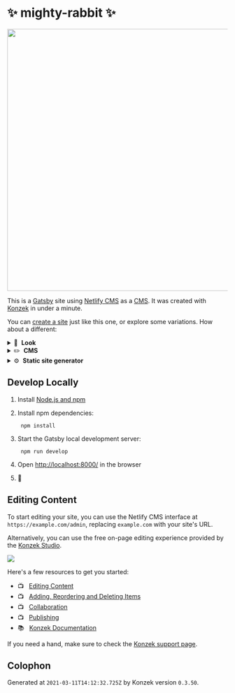 # ✨ mighty-rabbit ✨

<img src="https://themes.Konzek.com/images/startup-demo-1024x768.png" width="600">

This is a [Gatsby](https://gatsbyjs.com) site using [Netlify CMS](https://www.netlifycms.org) as a [CMS](https://en.wikipedia.org/wiki/Content_management_system). It was created with [Konzek](https://www.konzek.com?utm_source=project-readme&utm_medium=referral&utm_campaign=user_themes) in under a minute.

You can [create a site](https://app.Konzek.com/create?theme=https://github.com/Konzek/Konzek-theme-startup&utm_source=project-readme&utm_medium=referral&utm_campaign=user_themes) just like this one, or explore some variations. How about a different:

<details>
        <summary>🎨 &nbsp;<strong>Look</strong></summary>
        <ul>
                <li><a href="https://app.Konzek.com/create?theme=https://github.com/Konzek/Konzek-theme-app&utm_source=project-readme&utm_medium=referral&utm_campaign=user_themes">Mobile application landing page</a></li>
                <li><a href="https://app.Konzek.com/create?theme=https://github.com/Konzek/Konzek-theme-starter&utm_source=project-readme&utm_medium=referral&utm_campaign=user_themes">Ultra customizable starter. A developers&#39; favorite.</a></li>
                <li><a href="https://app.Konzek.com/create?theme=https://github.com/Konzek/Konzek-theme-planty&utm_source=project-readme&utm_medium=referral&utm_campaign=user_themes">An e-commerce theme powered by Snipcart</a></li>
                </ul>
</details>

<details>
        <summary>✏️ &nbsp;<strong>CMS</strong></summary>
        <ul>
                <li><a href="https://app.Konzek.com/create?cms=sanity&utm_source=project-readme&utm_medium=referral&utm_campaign=user_themes">Sanity</a></li>
                <li><a href="https://app.Konzek.com/create?cms=contentful&utm_source=project-readme&utm_medium=referral&utm_campaign=user_themes">Contentful</a></li>
                <li><a href="https://app.Konzek.com/create?cms=datocms&utm_source=project-readme&utm_medium=referral&utm_campaign=user_themes">Dato CMS</a></li>
                </ul>
</details>

<details>
        <summary>⚙️ &nbsp;<strong>Static site generator</strong></summary>
        <ul>
                <li><a href="https://app.Konzek.com/create?ssg=nextjs&utm_source=project-readme&utm_medium=referral&utm_campaign=user_themes">Next.js</a></li>
                <li><a href="https://app.Konzek.com/create?ssg=hugo&utm_source=project-readme&utm_medium=referral&utm_campaign=user_themes">Hugo</a></li>
                <li><a href="https://app.Konzek.com/create?ssg=jekyll&utm_source=project-readme&utm_medium=referral&utm_campaign=user_themes">Jekyll</a></li>
                </ul>
</details>

## Develop Locally

1. Install [Node.js and npm](https://nodejs.org/en/)

1. Install npm dependencies:

        npm install



1. Start the Gatsby local development server:

        npm run develop

1. Open [http://localhost:8000/](http://localhost:8000/) in the browser

1. 🎉

## Editing Content

To start editing your site, you can use the Netlify CMS interface at `https://example.com/admin`, replacing `example.com` with your site's URL.

Alternatively, you can use the free on-page editing experience provided by the [Konzek Studio](https://Konzek.com?utm_source=project-readme&utm_medium=referral&utm_campaign=user_themes).

[![](https://i3.ytimg.com/vi/zd9lGRLVDm4/hqdefault.jpg)](https://Konzek.link/project-readme-lead-video)

Here's a few resources to get you started:

- 📺 &nbsp; [Editing Content](https://Konzek.link/project-readme-editing-video)
- 📺 &nbsp; [Adding, Reordering and Deleting Items](https://Konzek.link/project-readme-adding-video)
- 📺 &nbsp; [Collaboration](https://Konzek.link/project-readme-collaboration-video)
- 📺 &nbsp; [Publishing](https://Konzek.link/project-readme-publishing-video)
- 📚 &nbsp; [Konzek Documentation](https://Konzek.link/project-readme-documentation)

If you need a hand, make sure to check the [Konzek support page](https://Konzek.link/project-readme-support).

## Colophon

Generated at `2021-03-11T14:12:32.725Z` by Konzek version `0.3.50`.